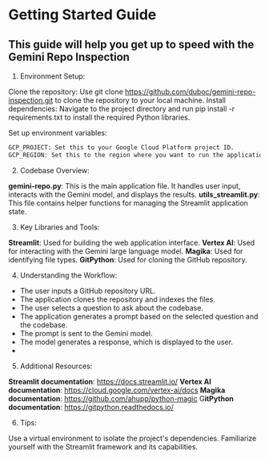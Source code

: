 # Getting Started Guide 
## This guide will help you get up to speed with the Gemini Repo Inspection 

1. Environment Setup:

Clone the repository: Use git clone https://github.com/duboc/gemini-repo-inspection.git to clone the repository to your local machine.
Install dependencies: Navigate to the project directory and run pip install -r requirements.txt to install the required Python libraries.

Set up environment variables:
```bash 
GCP_PROJECT: Set this to your Google Cloud Platform project ID.
GCP_REGION: Set this to the region where you want to run the application.
```

2. Codebase Overview:

**gemini-repo.py**: This is the main application file. It handles user input, interacts with the Gemini model, and displays the results.
**utils_streamlit.py**: This file contains helper functions for managing the Streamlit application state.

3. Key Libraries and Tools:

**Streamlit**: Used for building the web application interface.
**Vertex AI**: Used for interacting with the Gemini large language model.
**Magika**: Used for identifying file types.
**GitPython**: Used for cloning the GitHub repository.

4. Understanding the Workflow:

- The user inputs a GitHub repository URL.
- The application clones the repository and indexes the files.
- The user selects a question to ask about the codebase.
- The application generates a prompt based on the selected question and the codebase.
- The prompt is sent to the Gemini model.
- The model generates a response, which is displayed to the user.
- 

5. Additional Resources:

**Streamlit documentation**: https://docs.streamlit.io/
**Vertex AI documentation**: https://cloud.google.com/vertex-ai/docs
**Magika documentation**: https://github.com/ahupp/python-magic
G**itPython documentation**: https://gitpython.readthedocs.io/

6. Tips:

Use a virtual environment to isolate the project's dependencies.
Familiarize yourself with the Streamlit framework and its capabilities.